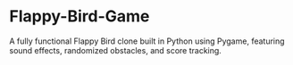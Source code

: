 # Flappy-Bird-Game
A fully functional Flappy Bird clone built in Python using Pygame, featuring sound effects, randomized obstacles, and score tracking.
